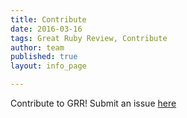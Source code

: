 ```yaml
---
title: Contribute
date: 2016-03-16
tags: Great Ruby Review, Contribute
author: team
published: true
layout: info_page

---
```

Contribute to GRR! Submit an issue [here](http://github.com/rubysec)
